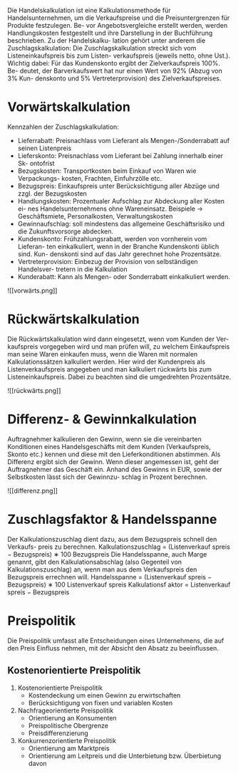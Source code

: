 Die Handelskalkulation ist eine Kalkulationsmethode für Handelsunternehmen,
um die Verkaufspreise und die Preisuntergrenzen für Produkte festzulegen. Be-
vor Angebotsvergleiche erstellt werden, werden Handlungskosten festgestellt
und ihre Darstellung in der Buchführung beschrieben. Zu der Handelskalku-
lation gehört unter anderem die Zuschlagskalkulation:
Die Zuschlagskalkulation streckt sich vom Listeneinkaufspreis bis zum Listen-
verkaufspreis (jeweils netto, ohne Ust.).
Wichtig dabei: Für das Kundenskonto ergibt der Zielverkaufspreis 100%. Be-
deutet, der Barverkaufswert hat nur einen Wert von 92% (Abzug von 3% Kun-
denskonto und 5% Vertreterprovision) des Zielverkaufspreises.
# Vorwärtskalkulation
Kennzahlen der Zuschlagskalkulation:
- Lieferrabatt: Preisnachlass vom Lieferant als Mengen-/Sonderrabatt auf
seinen Listenpreis
- Lieferskonto: Preisnachlass vom Lieferant bei Zahlung innerhalb einer Sk-
ontofrist
- Bezugskosten: Transportkosten beim Einkauf von Waren wie Verpackungs-
kosten, Frachten, Einfuhrzölle etc.
- Bezugspreis: Einkaufspreis unter Berücksichtigung aller Abzüge und zzgl.
der Bezugskosten
- Handlungskosten: Prozentualer Aufschlag zur Abdeckung aller Kosten ei-
nes Handelsunternehmens ohne Wareneinsatz.
Beispiele → Geschäftsmiete, Personalkosten, Verwaltungskosten
- Gewinnaufschlag: soll mindestens das allgemeine Geschäftsrisiko und die
Zukunftsvorsorge abdecken.
- Kundenskonto: Frühzahlungsrabatt, werden von vornherein vom Lieferan-
ten einkalkuliert, wenn in der Branche Kundenskonti üblich sind. Kun-
denskonti sind auf das Jahr gerechnet hohe Prozentsätze.
- Vertreterprovision: Einbezug der Provision von selbständigen Handelsver-
tretern in die Kalkulation
- Kunderabatt: Kann als Mengen- oder Sonderrabatt einkalkuliert werden.

![[vorwärts.png]]
# Rückwärtskalkulation
Die Rückwärtskalkulation wird dann eingesetzt, wenn vom Kunden der Ver-
kaufspreis vorgegeben wird und man prüfen will, zu welchem Einkaufspreis man
seine Waren einkaufen muss, wenn die Waren mit normalen Kalkulationssätzen
kalkuliert werden. Hier wird der Kundenpreis als Listenverkaufspreis angegeben
und man kalkuliert rückwärts bis zum Listeneinkaufspreis. Dabei zu beachten
sind die umgedrehten Prozentsätze.

![[rückwärts.png]]
# Differenz- & Gewinnkalkulation
Auftragnehmer kalkulieren den Gewinn, wenn sie die vereinbarten Konditionen
eines Handelsgeschäfts mit dem Kunden (Verkaufspreis, Skonto etc.) kennen
und diese mit den Lieferkonditionen abstimmen. Als Differenz ergibt sich der
Gewinn. Wenn dieser angemessen ist, geht der Auftragnehmer das Geschäft ein.
Anhand des Gewinns in EUR, sowie der Selbstkosten lässt sich der Gewinnzu-
schlag in Prozent berechnen.

![[differenz.png]]
# Zuschlagsfaktor & Handelsspanne
Der Kalkulationszuschlag dient dazu, aus dem Bezugspreis schnell den Verkaufs-
preis zu berechnen.
Kalkulationszuschlag =
(Listenverkauf spreis − Bezugspreis)
∗ 100
Bezugspreis
Die Handelsspanne, auch Marge genannt, gibt den Kalkulationsabschlag (also
Gegenteil von Kalkulationszuschlag) an, wenn man aus dem Verkaufspreis den
Bezugspreis errechnen will.
Handelsspanne =
(Listenverkauf spreis − Bezugspreis)
∗ 100
Listenverkauf spreis
Kalkulationsf aktor = Listenverkauf spreis − Bezugspreis

# Preispolitik 
Die Preispolitik umfasst alle Entscheidungen eines Unternehmens, die auf den
Preis Einfluss nehmen, mit der Absicht den Absatz zu beeinflussen.
## Kostenorientierte Preispolitik
1. Kostenorientierte Preispolitik
	- Kostendeckung um einen Gewinn zu erwirtschaften
	- Berücksichtigung von fixen und variablen Kosten
1. Nachfrageorientierte Preispolitik
	- Orientierung an Konsumenten
	- Preispolitische Obergrenze
	- Preisdifferenzierung
2. Konkurrenzorientierte Preispolitik
	- Orientierung am Marktpreis
	- Orientierung am Leitpreis und die Unterbietung bzw. Überbietung davon
